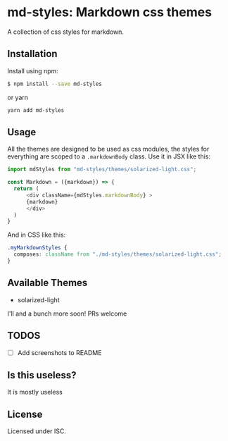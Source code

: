 # md-styles: Markdown css themes

A collection of css styles for markdown.

## Installation

Install using npm:

```sh
$ npm install --save md-styles
```

or yarn

```sh
yarn add md-styles
```

## Usage

All the themes are designed to be used as css modules, the styles for
everything are scoped to a `.markdownBody` class. Use it in JSX like
this:

```js
import mdStyles from "md-styles/themes/solarized-light.css";

const Markdown = ({markdown}) => {
  return (
      <div className={mdStyles.markdownBody} >
      {markdown}
      </div>
  )
}
```

And in CSS like this:

```css
.myMarkdownStyles {
  composes: className from "./md-styles/themes/solarized-light.css";
}
```

## Available Themes

- solarized-light

I'll and a bunch more soon! PRs welcome

## TODOS

- [ ] Add screenshots to README

## Is this useless?

It is mostly useless

## License

Licensed under ISC.

